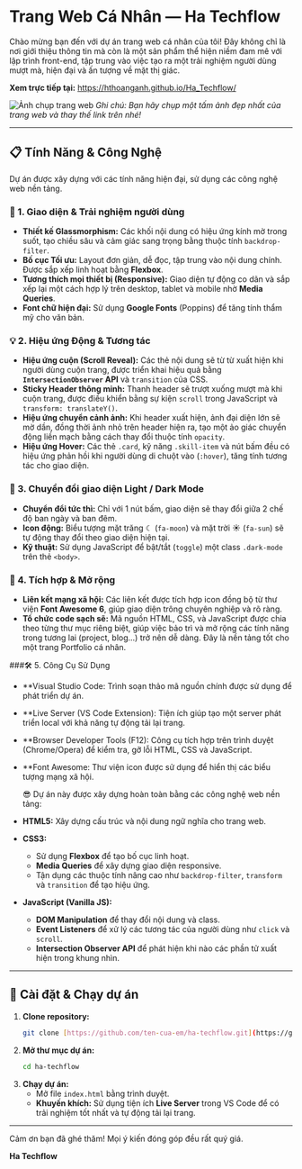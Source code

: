 # Trang Web Cá Nhân — Ha Techflow

Chào mừng bạn đến với dự án trang web cá nhân của tôi! Đây không chỉ là nơi giới thiệu thông tin mà còn là một sản phẩm thể hiện niềm đam mê với lập trình front-end, tập trung vào việc tạo ra một trải nghiệm người dùng mượt mà, hiện đại và ấn tượng về mặt thị giác.

**Xem trực tiếp tại:** https://hthoanganh.github.io/Ha_Techflow/

![Ảnh chụp trang web](https://i.imgur.com/g8vJg2G.jpg) 
*Ghi chú: Bạn hãy chụp một tấm ảnh đẹp nhất của trang web và thay thế link trên nhé!*

---

## 📋 Tính Năng & Công Nghệ

Dự án được xây dựng với các tính năng hiện đại, sử dụng các công nghệ web nền tảng.

### 🎨 1. Giao diện & Trải nghiệm người dùng
* **Thiết kế Glassmorphism:** Các khối nội dung có hiệu ứng kính mờ trong suốt, tạo chiều sâu và cảm giác sang trọng bằng thuộc tính `backdrop-filter`.
* **Bố cục Tối ưu:** Layout đơn giản, dễ đọc, tập trung vào nội dung chính. Được sắp xếp linh hoạt bằng **Flexbox**.
* **Tương thích mọi thiết bị (Responsive):** Giao diện tự động co dãn và sắp xếp lại một cách hợp lý trên desktop, tablet và mobile nhờ **Media Queries**.
* **Font chữ hiện đại:** Sử dụng **Google Fonts** (Poppins) để tăng tính thẩm mỹ cho văn bản.

### 💡 2. Hiệu ứng Động & Tương tác
* **Hiệu ứng cuộn (Scroll Reveal):** Các thẻ nội dung sẽ từ từ xuất hiện khi người dùng cuộn trang, được triển khai hiệu quả bằng **`IntersectionObserver` API** và `transition` của CSS.
* **Sticky Header thông minh:** Thanh header sẽ trượt xuống mượt mà khi cuộn trang, được điều khiển bằng sự kiện `scroll` trong JavaScript và `transform: translateY()`.
* **Hiệu ứng chuyển cảnh ảnh:** Khi header xuất hiện, ảnh đại diện lớn sẽ mờ dần, đồng thời ảnh nhỏ trên header hiện ra, tạo một ảo giác chuyển động liền mạch bằng cách thay đổi thuộc tính `opacity`.
* **Hiệu ứng Hover:** Các thẻ `.card`, kỹ năng `.skill-item` và nút bấm đều có hiệu ứng phản hồi khi người dùng di chuột vào (`:hover`), tăng tính tương tác cho giao diện.

### 🌙 3. Chuyển đổi giao diện Light / Dark Mode
* **Chuyển đổi tức thì:** Chỉ với 1 nút bấm, giao diện sẽ thay đổi giữa 2 chế độ ban ngày và ban đêm.
* **Icon động:** Biểu tượng mặt trăng ☾ (`fa-moon`) và mặt trời ☀ (`fa-sun`) sẽ tự động thay đổi theo giao diện hiện tại.
* **Kỹ thuật:** Sử dụng JavaScript để bật/tắt (`toggle`) một class `.dark-mode` trên thẻ `<body>`.

### 🔗 4. Tích hợp & Mở rộng
* **Liên kết mạng xã hội:** Các liên kết được tích hợp icon đồng bộ từ thư viện **Font Awesome 6**, giúp giao diện trông chuyên nghiệp và rõ ràng.
* **Tổ chức code sạch sẽ:** Mã nguồn HTML, CSS, và JavaScript được chia theo từng thư mục riêng biệt, giúp việc bảo trì và mở rộng các tính năng trong tương lai (project, blog...) trở nên dễ dàng. Đây là nền tảng tốt cho một trang Portfolio cá nhân.

###🛠️ 5. Công Cụ Sử Dụng
* **Visual Studio Code: Trình soạn thảo mã nguồn chính được sử dụng để phát triển dự án.
* **Live Server (VS Code Extension): Tiện ích giúp tạo một server phát triển local với khả năng tự động tải lại trang.
* **Browser Developer Tools (F12): Công cụ tích hợp trên trình duyệt (Chrome/Opera) để kiểm tra, gỡ lỗi HTML, CSS và JavaScript.
* **Font Awesome: Thư viện icon được sử dụng để hiển thị các biểu tượng mạng xã hội.

  😎 Dự án này được xây dựng hoàn toàn bằng các công nghệ web nền tảng:
* **HTML5:** Xây dựng cấu trúc và nội dung ngữ nghĩa cho trang web.
* **CSS3:**
    * Sử dụng **Flexbox** để tạo bố cục linh hoạt.
    * **Media Queries** để xây dựng giao diện responsive.
    * Tận dụng các thuộc tính nâng cao như `backdrop-filter`, `transform` và `transition` để tạo hiệu ứng.
* **JavaScript (Vanilla JS):**
    * **DOM Manipulation** để thay đổi nội dung và class.
    * **Event Listeners** để xử lý các tương tác của người dùng như `click` và `scroll`.
    * **Intersection Observer API** để phát hiện khi nào các phần tử xuất hiện trong khung nhìn.
---
## 🚀 Cài đặt & Chạy dự án

1.  **Clone repository:**
    ```bash
    git clone [https://github.com/ten-cua-em/ha-techflow.git](https://github.com/ten-cua-em/ha-techflow.git)
    ```
2.  **Mở thư mục dự án:**
    ```bash
    cd ha-techflow
    ```
3.  **Chạy dự án:**
    * Mở file `index.html` bằng trình duyệt.
    * **Khuyến khích:** Sử dụng tiện ích **Live Server** trong VS Code để có trải nghiệm tốt nhất và tự động tải lại trang.

---

Cảm ơn bạn đã ghé thăm! Mọi ý kiến đóng góp đều rất quý giá.

**Ha Techflow**
